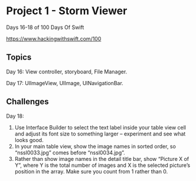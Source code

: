 # Project 1 - Storm Viewer

Days 16-18 of 100 Days Of Swift

https://www.hackingwithswift.com/100

## Topics

Day 16: View controller, storyboard, File Manager.

Day 17: UIImageView, UIImage, UINavigationBar.

## Challenges

Day 18:

1. Use Interface Builder to select the text label inside your table view cell and adjust its font size to something larger – experiment and see what looks good.
2. In your main table view, show the image names in sorted order, so “nssl0033.jpg” comes before “nssl0034.jpg”.
3. Rather than show image names in the detail title bar, show “Picture X of Y”, where Y is the total number of images and X is the selected picture’s position in the array. Make sure you count from 1 rather than 0.

